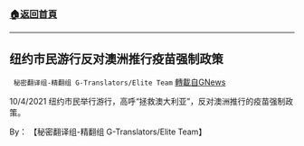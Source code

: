 ###  [:house:返回首頁](https://github.com/ourhimalayas/txt)
---


## 纽约市民游行反对澳洲推行疫苗强制政策
` 秘密翻译组-精翻组 G-Translators/Elite Team` [轉載自GNews](https://gnews.org/zh-hans/1574922/)

10/4/2021 纽约市民举行游行，高呼“拯救澳大利亚”，反对澳洲推行的疫苗强制政策。

By： 【秘密翻译组-精翻组 G-Translators/Elite Team】

